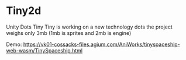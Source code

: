 # Tiny2d
Unity Dots Tiny
Tiny is working on a new technology dots
the project weighs only 3mb (1mb is sprites and 2mb is engine)

Demo: https://vk01-cossacks-files.agium.com/AniWorks/tinyspaceship-web-wasm/TinySpaceship.html

